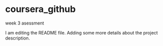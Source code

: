 # coursera_github
week 3 asessment

I am editing the README file. Adding some more details about the project description.
